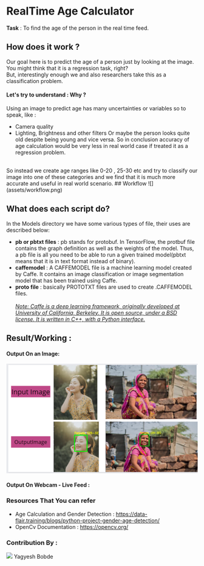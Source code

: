 # RealTime Age Calculator

**Task** : To find the age of the person in the real time feed.

## How does it work ? 
Our goal here is to predict the age of a person just by looking at the image.<br> 
You might think that it is a regression task, right?  
But, interestingly enough we and also researchers take this as a classification problem.
#### Let's try to understand : Why ? 
Using an image to predict age has many uncertainties or variables so to speak, like : 
- Camera quality 
- Lighting, Brightness and other filters
Or maybe the person looks quite old despite being young and vice versa. So in conclusion accuracy of age calculation would be very less in real world case if treated it as a regression problem.
<br>
So instead we create age ranges like 0-20 , 25-30 etc and try to classify our image into one of these categories and we find that it is much more accurate and useful in real world scenario.
## Workflow
![](assets/workflow.png)

## What does each script do?
In the Models directory we have some various types of file, their uses are described below: 
- **pb or pbtxt files** : pb stands for protobuf. In TensorFlow, the protbuf file contains the graph definition as well as the weights of the model. Thus, a pb file is all you need to be able to run a given trained model(pbtxt means that it is in text format instead of binary).
- **caffemodel** : A CAFFEMODEL file is a machine learning model created by Caffe. It contains an image classification or image segmentation model that has been trained using Caffe.
- **proto file** : basically  PROTOTXT files are used to create .CAFFEMODEL files.<br><br>
_<u>Note: Caffe is a deep learning framework, originally developed at University of California, Berkeley. It is open source, under a BSD license. It is written in C++, with a Python interface.</u>_

## Result/Working :
#### Output On an Image: 
![](assets/output.png)
#### Output On Webcam - Live Feed : 

### Resources That You can refer
- Age Calculation and Gender Detection : https://data-flair.training/blogs/python-project-gender-age-detection/
- OpenCv Documentation : https://opencv.org/

### Contribution By : 

[<img src="https://s18955.pcdn.co/wp-content/uploads/2018/02/github.png" width="30"/>](https://github.com/yagyesh-bobde) 
Yagyesh Bobde